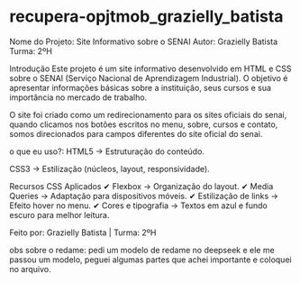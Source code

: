 # recupera-opjtmob_grazielly_batista
Nome do Projeto: Site Informativo sobre o SENAI Autor: Grazielly Batista Turma: 2ºH

Introdução Este projeto é um site informativo desenvolvido em HTML e CSS sobre o SENAI (Serviço Nacional de Aprendizagem Industrial). O objetivo é apresentar informações básicas sobre a instituição, seus cursos e sua importância no mercado de trabalho.

O site foi criado como um redirecionamento para os sites oficiais do senai, quando clicamos nos botões escritos no menu, sobre, cursos e contato, somos direcionados para campos diferentes do site oficial do senai.

o que eu uso?: HTML5 → Estruturação do conteúdo.

CSS3 → Estilização (núcleos, layout, responsividade).

Recursos CSS Aplicados ✔ Flexbox → Organização do layout. ✔ Media Queries → Adaptação para dispositivos móveis. ✔ Estilização de links → Efeito hover no menu. ✔ Cores e tipografia → Textos em azul e fundo escuro para melhor leitura.

Feito por: Grazielly Batista | Turma: 2ºH

obs sobre o redame: pedi um modelo de redame no deepseek e ele me passou um modelo, peguei algumas partes que achei importante e coloquei no arquivo.
